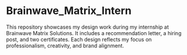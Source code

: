 # Brainwave_Matrix_Intern
This repository showcases my design work during my internship at Brainwave Matrix Solutions. It includes a recommendation letter, a hiring post, and two certificates. Each design reflects my focus on professionalism, creativity, and brand alignment.
